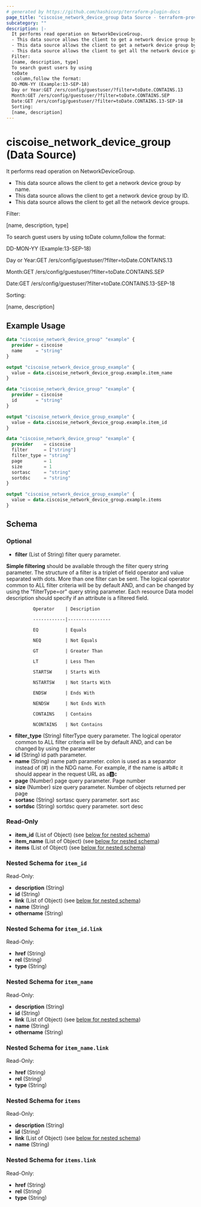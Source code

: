 ```yaml
---
# generated by https://github.com/hashicorp/terraform-plugin-docs
page_title: "ciscoise_network_device_group Data Source - terraform-provider-ciscoise"
subcategory: ""
description: |-
  It performs read operation on NetworkDeviceGroup.
  - This data source allows the client to get a network device group by name.
  - This data source allows the client to get a network device group by ID.
  - This data source allows the client to get all the network device groups.
  Filter:
  [name, description, type]
  To search guest users by using
  toDate
   column,follow the format:
  DD-MON-YY (Example:13-SEP-18)
  Day or Year:GET /ers/config/guestuser/?filter=toDate.CONTAINS.13
  Month:GET /ers/config/guestuser/?filter=toDate.CONTAINS.SEP
  Date:GET /ers/config/guestuser/?filter=toDate.CONTAINS.13-SEP-18
  Sorting:
  [name, description]
---
```


# ciscoise_network_device_group (Data Source)

It performs read operation on NetworkDeviceGroup.

- This data source allows the client to get a network device group by name.
- This data source allows the client to get a network device group by ID.
- This data source allows the client to get all the network device groups.

Filter:

[name, description, type]

To search guest users by using
toDate
 column,follow the format:

DD-MON-YY (Example:13-SEP-18)


Day or Year:GET /ers/config/guestuser/?filter=toDate.CONTAINS.13

Month:GET /ers/config/guestuser/?filter=toDate.CONTAINS.SEP

Date:GET /ers/config/guestuser/?filter=toDate.CONTAINS.13-SEP-18


Sorting:

[name, description]

## Example Usage

```terraform
data "ciscoise_network_device_group" "example" {
  provider = ciscoise
  name     = "string"
}

output "ciscoise_network_device_group_example" {
  value = data.ciscoise_network_device_group.example.item_name
}

data "ciscoise_network_device_group" "example" {
  provider = ciscoise
  id       = "string"
}

output "ciscoise_network_device_group_example" {
  value = data.ciscoise_network_device_group.example.item_id
}

data "ciscoise_network_device_group" "example" {
  provider    = ciscoise
  filter      = ["string"]
  filter_type = "string"
  page        = 1
  size        = 1
  sortasc     = "string"
  sortdsc     = "string"
}

output "ciscoise_network_device_group_example" {
  value = data.ciscoise_network_device_group.example.items
}
```

<!-- schema generated by tfplugindocs -->
## Schema

### Optional

- **filter** (List of String) filter query parameter. 

**Simple filtering** should be available through the filter query string parameter. The structure of a filter is
a triplet of field operator and value separated with dots. More than one filter can be sent. The logical operator
common to ALL filter criteria will be by default AND, and can be changed by using the "filterType=or" query
string parameter. Each resource Data model description should specify if an attribute is a filtered field.



              Operator    | Description 

              ------------|----------------

              EQ          | Equals 

              NEQ         | Not Equals 

              GT          | Greater Than 

              LT          | Less Then 

              STARTSW     | Starts With 

              NSTARTSW    | Not Starts With 

              ENDSW       | Ends With 

              NENDSW      | Not Ends With 

              CONTAINS	  | Contains 

              NCONTAINS	  | Not Contains
- **filter_type** (String) filterType query parameter. The logical operator common to ALL filter criteria will be by default AND, and can be changed by using the parameter
- **id** (String) id path parameter.
- **name** (String) name path parameter. colon is used as a separator instead of (#) in the NDG name.
For example, if the name is a#b#c it should appear in the request URL as a:b:c
- **page** (Number) page query parameter. Page number
- **size** (Number) size query parameter. Number of objects returned per page
- **sortasc** (String) sortasc query parameter. sort asc
- **sortdsc** (String) sortdsc query parameter. sort desc

### Read-Only

- **item_id** (List of Object) (see [below for nested schema](#nestedatt--item_id))
- **item_name** (List of Object) (see [below for nested schema](#nestedatt--item_name))
- **items** (List of Object) (see [below for nested schema](#nestedatt--items))

<a id="nestedatt--item_id"></a>
### Nested Schema for `item_id`

Read-Only:

- **description** (String)
- **id** (String)
- **link** (List of Object) (see [below for nested schema](#nestedobjatt--item_id--link))
- **name** (String)
- **othername** (String)

<a id="nestedobjatt--item_id--link"></a>
### Nested Schema for `item_id.link`

Read-Only:

- **href** (String)
- **rel** (String)
- **type** (String)



<a id="nestedatt--item_name"></a>
### Nested Schema for `item_name`

Read-Only:

- **description** (String)
- **id** (String)
- **link** (List of Object) (see [below for nested schema](#nestedobjatt--item_name--link))
- **name** (String)
- **othername** (String)

<a id="nestedobjatt--item_name--link"></a>
### Nested Schema for `item_name.link`

Read-Only:

- **href** (String)
- **rel** (String)
- **type** (String)



<a id="nestedatt--items"></a>
### Nested Schema for `items`

Read-Only:

- **description** (String)
- **id** (String)
- **link** (List of Object) (see [below for nested schema](#nestedobjatt--items--link))
- **name** (String)

<a id="nestedobjatt--items--link"></a>
### Nested Schema for `items.link`

Read-Only:

- **href** (String)
- **rel** (String)
- **type** (String)


